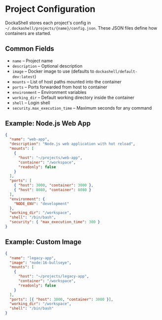 # Project Configuration

DockaShell stores each project's config in `~/.dockashell/projects/{name}/config.json`. These JSON files define how containers are started.

## Common Fields

- `name` – Project name
- `description` – Optional description
- `image` – Docker image to use (defaults to `dockashell/default-dev:latest`)
- `mounts` – List of host paths mounted into the container
- `ports` – Ports forwarded from host to container
- `environment` – Environment variables
- `working_dir` – Default working directory inside the container
- `shell` – Login shell
- `security.max_execution_time` – Maximum seconds for any command

## Example: Node.js Web App

```json
{
  "name": "web-app",
  "description": "Node.js web application with hot reload",
  "mounts": [
    {
      "host": "~/projects/web-app",
      "container": "/workspace",
      "readonly": false
    }
  ],
  "ports": [
    { "host": 3000, "container": 3000 },
    { "host": 8080, "container": 8080 }
  ],
  "environment": {
    "NODE_ENV": "development"
  },
  "working_dir": "/workspace",
  "shell": "/bin/bash",
  "security": { "max_execution_time": 300 }
}
```

## Example: Custom Image

```json
{
  "name": "legacy-app",
  "image": "node:16-bullseye",
  "mounts": [
    {
      "host": "~/projects/legacy-app",
      "container": "/workspace",
      "readonly": false
    }
  ],
  "ports": [{ "host": 3000, "container": 3000 }],
  "working_dir": "/workspace",
  "shell": "/bin/bash"
}
```
